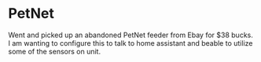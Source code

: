 # PetNet

Went and picked up an abandoned PetNet feeder from Ebay for $38 bucks. I am wanting to configure this to talk to home assistant and beable to utilize some of the sensors on unit.

